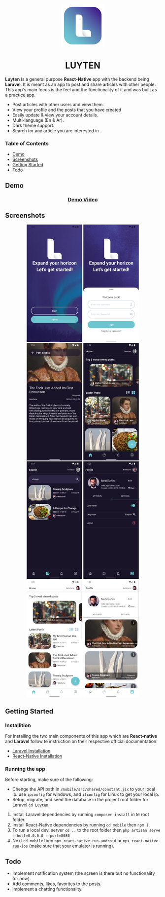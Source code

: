 <div align="center">
    <img src="./demo/Luyten Logo.png" width="140" alt="Luyten Icon">
    <h1>
        LUYTEN
    </h1>
</div>

<strong>Luyten</strong> Is a general purpose <strong>React-Native</strong> app with the backend being <strong>Laravel</strong>. It is meant as an app to post and share articles with other people. This app's main focus is the feel and the functionality of it and was built as a practice app.

- Post articles with other users and view them.
- View your profile and the posts that you have created
- Easily update & view your account details.
- Multi-language (En & Ar).
- Dark theme support.
- Search for any article you are interested in.

### Table of Contents
* [Demo](#demo)
* [Screenshots](#screenshots)
* [Getting Started](#getting-started)
* [Todo](#todo)

## Demo
<div align="center">
    <h3>
        <a href="./demo/Demo.webm?raw=true">Demo Video</a>
    </h3>
</div>

## Screenshots
<div align="center">
    <img src="./demo/9.png" style="max-width: 100%" width="180" alt="Luyten Icon">
    <img src="./demo/10.png" style="max-width: 100%" width="180" alt="Luyten Icon">
    <img src="./demo/2.png" style="max-width: 100%" width="180" alt="Luyten Icon">
    <img src="./demo/3.png" style="max-width: 100%" width="180" alt="Luyten Icon">
</div>
<div align="center">
    <img src="./demo/4.png" style="max-width: 100%" width="180" alt="Luyten Icon">
    <img src="./demo/6.png" style="max-width: 100%" width="180" alt="Luyten Icon">
    <img src="./demo/7.png" style="max-width: 100%" width="180" alt="Luyten Icon">
    <img src="./demo/8.png" style="max-width: 100%" width="180" alt="Luyten Icon">
</div>

## Getting Started
### Installition
For Installing the two main components of this app which are <strong>React-native</strong> and <strong>Laravel</strong> follow te instruction on their respective official documentation:
*   <a href="https://laravel.com/docs/9.x/installation">Laravel Installation</a>
*   <a href="https://reactnative.dev/docs/environment-setup">React-Native Installation</a>

### Running the app
Before starting, make sure of the following: 
* Chenge the API path in `/mobile/src/shared/constant.jsx` to your local ip. use `ipconfig` for windows, and `ifconfig` for Linux to get your local ip.
* Setup, migrate, and seed the database in the project root folder for Laravel `cd Luyten`.

1. Install Laravel dependencies by running `composer install` in te root folder.
2. Install React-Native dependencies by running `cd mobile` then `npm i`.
3. To run a local dev. server `cd ..` to the root folder then `php artisan serve --host=0.0.0.0 --port=8080`
4. Next `cd mobile` then `npx react-native run-android` or `npx react-native run-ios` (make sure that your emulator is running).


## Todo
* Implement notification system (the screen is there but no functionality for now).
* Add comments, likes, favorites to the posts.
* implement a chatting functionality.
